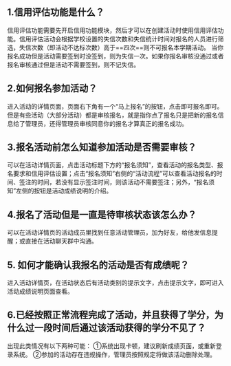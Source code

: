 ## 1.信用评估功能是什么？
信用评估功能需要先开启信用功能模块，然后才可以在创建活动时使用信用评估功能。信用评估活动会根据学校设置的失信次数和失信统计时间对报名的人员进行筛选，失信次数（即活动不达标次数）高于==四次==则不可报名本学期活动。
当你报名成功但是活动需要签到时没签到，则为失信一次。如果你报名审核没通过或者报名审核通过但是活动不需要签到，则不记失信。

## 2.如何报名参加活动？
进入活动的详情页面，页面右下角有一个“马上报名”的按钮，点击即可报名即可。但是有些活动（大部分活动）都是审核报名，就是指你点了报名只是把新的报名信息给了管理员，还得管理员审核同意你的报名才算真正的报名成功。
## 3.报名活动前怎么知道参加活动是否需要审核？
可以在活动详情页面，点击活动标题下方的“报名须知”，查看活动的报名类型、报名要求和信用评估设置；点击“报名须知”右侧的“活动流程”可以查看活动报名的时间、签注的时间，若没有显示签注时间，则该活动不需要签注；另外，“报名须知”左侧的按钮是活动成绩说明的介绍。
## 4.报名了活动但是一直是待审核状态该怎么办？
可以在活动详情页的活动成员里找到任意活动管理员，加为好友，给他发信息提醒；或直接在活动聊天群中沟通。
## 5. 如何才能确认我报名的活动是否有成绩呢？
进入活动详情页，在活动状态后有活动类别的提示文字，点击提示文字，即可进入活动成绩说明页面查看。
## 6.已经按照正常流程完成了活动，并且获得了学分，为什么过一段时间后通过该活动获得的学分不见了？
出现此类情况有以下两种可能：
①系统出现卡顿，建议刷新成绩页面，或重新登录系统。
②参加的活动存在违规操作，管理员按照规定将做该活动删除处理。